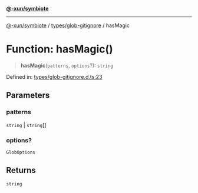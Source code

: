 [**@-xun/symbiote**](../../../README.md)

***

[@-xun/symbiote](../../../README.md) / [types/glob-gitignore](../README.md) / hasMagic

# Function: hasMagic()

> **hasMagic**(`patterns`, `options`?): `string`

Defined in: [types/glob-gitignore.d.ts:23](https://github.com/Xunnamius/symbiote/blob/99b7edbb8da48599bbf2df3d7283dc44dcebb760/types/glob-gitignore.d.ts#L23)

## Parameters

### patterns

`string` | `string`[]

### options?

`GlobOptions`

## Returns

`string`
